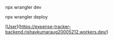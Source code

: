 npx wrangler dev

npx wrangler deploy

[[User](https://expense-tracker-backend.rishavkumaraug20005212.workers.dev/)](https://expense-tracker-backend.rishavkumaraug20005212.workers.dev/)
